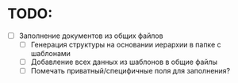 # TODO:
- [ ] Заполнение документов из общих файлов
  - [ ] Генерация структуры на основании иерархии в папке с шаблонами
  - [ ] Добавление всех данных из шаблонов в общие файлы
  - [ ] Помечать приватный/специфичные поля для заполнения?
